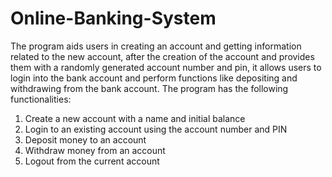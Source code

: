 # Online-Banking-System
The program aids users in creating an account and getting information related to the new account, after the creation of the account and provides them with a randomly generated account number and pin, it allows users to login into the bank account and perform functions like depositing and withdrawing from the bank account. The program has the following functionalities:
1.	Create a new account with a name and initial balance
2.	Login to an existing account using the account number and PIN
3.	Deposit money to an account
4.	Withdraw money from an account
5.	Logout from the current account

